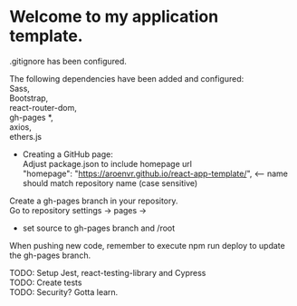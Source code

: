 # Welcome to my application template.

.gitignore has been configured.

The following dependencies have been added and configured:  
Sass,  
Bootstrap,  
react-router-dom,  
gh-pages *,  
axios,  
ethers.js  

* Creating a GitHub page:  
Adjust package.json to include homepage url  
"homepage": "https://aroenvr.github.io/react-app-template/", <-- name should match repository name (case sensitive)  

Create a gh-pages branch in your repository.  
Go to repository settings -> pages ->  
- set source to gh-pages branch and /root


When pushing new code, remember to execute npm run deploy to update the gh-pages branch.

TODO: Setup Jest, react-testing-library and Cypress  
TODO: Create tests  
TODO: Security? Gotta learn.
